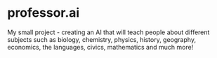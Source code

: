 # professor.ai
My small project - creating an AI that will teach people about different subjects such as biology, chemistry, physics, history, geography, economics, the languages, civics, mathematics and much more!
